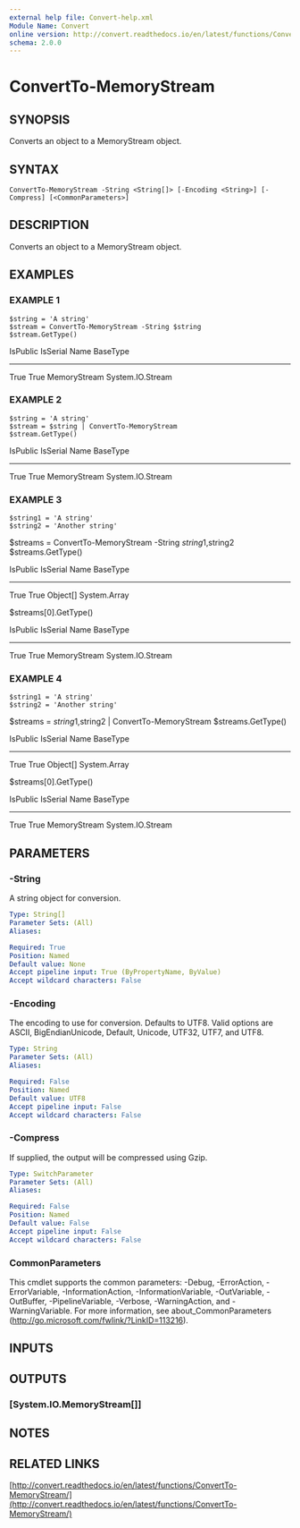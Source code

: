 ```yaml
---
external help file: Convert-help.xml
Module Name: Convert
online version: http://convert.readthedocs.io/en/latest/functions/ConvertTo-MemoryStream/
schema: 2.0.0
---
```


# ConvertTo-MemoryStream

## SYNOPSIS
Converts an object to a MemoryStream object.

## SYNTAX

```
ConvertTo-MemoryStream -String <String[]> [-Encoding <String>] [-Compress] [<CommonParameters>]
```

## DESCRIPTION
Converts an object to a MemoryStream object.

## EXAMPLES

### EXAMPLE 1
```
$string = 'A string'
$stream = ConvertTo-MemoryStream -String $string
$stream.GetType()
```

IsPublic IsSerial Name                                     BaseType
-------- -------- ----                                     --------
True     True     MemoryStream                             System.IO.Stream

### EXAMPLE 2
```
$string = 'A string'
$stream = $string | ConvertTo-MemoryStream
$stream.GetType()
```

IsPublic IsSerial Name                                     BaseType
-------- -------- ----                                     --------
True     True     MemoryStream                             System.IO.Stream

### EXAMPLE 3
```
$string1 = 'A string'
$string2 = 'Another string'
```

$streams = ConvertTo-MemoryStream -String $string1,$string2
$streams.GetType()

IsPublic IsSerial Name                                     BaseType
-------- -------- ----                                     --------
True     True     Object\[\]                                 System.Array

$streams\[0\].GetType()

IsPublic IsSerial Name                                     BaseType
-------- -------- ----                                     --------
True     True     MemoryStream                             System.IO.Stream

### EXAMPLE 4
```
$string1 = 'A string'
$string2 = 'Another string'
```

$streams = $string1,$string2 | ConvertTo-MemoryStream
$streams.GetType()

IsPublic IsSerial Name                                     BaseType
-------- -------- ----                                     --------
True     True     Object\[\]                                 System.Array

$streams\[0\].GetType()

IsPublic IsSerial Name                                     BaseType
-------- -------- ----                                     --------
True     True     MemoryStream                             System.IO.Stream

## PARAMETERS

### -String
A string object for conversion.

```yaml
Type: String[]
Parameter Sets: (All)
Aliases:

Required: True
Position: Named
Default value: None
Accept pipeline input: True (ByPropertyName, ByValue)
Accept wildcard characters: False
```

### -Encoding
The encoding to use for conversion.
Defaults to UTF8.
Valid options are ASCII, BigEndianUnicode, Default, Unicode, UTF32, UTF7, and UTF8.

```yaml
Type: String
Parameter Sets: (All)
Aliases:

Required: False
Position: Named
Default value: UTF8
Accept pipeline input: False
Accept wildcard characters: False
```

### -Compress
If supplied, the output will be compressed using Gzip.

```yaml
Type: SwitchParameter
Parameter Sets: (All)
Aliases:

Required: False
Position: Named
Default value: False
Accept pipeline input: False
Accept wildcard characters: False
```

### CommonParameters
This cmdlet supports the common parameters: -Debug, -ErrorAction, -ErrorVariable, -InformationAction, -InformationVariable, -OutVariable, -OutBuffer, -PipelineVariable, -Verbose, -WarningAction, and -WarningVariable.
For more information, see about_CommonParameters (http://go.microsoft.com/fwlink/?LinkID=113216).

## INPUTS

## OUTPUTS

### [System.IO.MemoryStream[]]
## NOTES

## RELATED LINKS

[http://convert.readthedocs.io/en/latest/functions/ConvertTo-MemoryStream/](http://convert.readthedocs.io/en/latest/functions/ConvertTo-MemoryStream/)

